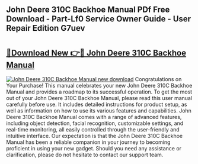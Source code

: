 ## John Deere 310C Backhoe Manual PDf Free Download - Part-Lf0 Service Owner Guide - User Repair Edition G7uev

# <h2><a href="http://bc94513.oget.top/?id=John+Deere+310C+Backhoe+Manual">🔗Download New 👉🔴 John Deere 310C Backhoe Manual</a></h2>

[![John Deere 310C Backhoe Manual new download](https://i.imgur.com/5g1atiW.png)](http://bc94513.oget.top/?id=John+Deere+310C+Backhoe+Manual)
Congratulations on Your Purchase! This manual celebrates your new John Deere 310C Backhoe Manual and provides a roadmap to its successful operation. To get the most out of your John Deere 310C Backhoe Manual, please read this user manual carefully before use. It includes detailed instructions for product setup, as well as information on how to use its various features and capabilities. John Deere 310C Backhoe Manual comes with a range of advanced features, including object detection, facial recognition, customizable settings, and real-time monitoring, all easily controlled through the user-friendly and intuitive interface. Our expectation is that the John Deere 310C Backhoe Manual has been a reliable companion in your journey to becoming proficient in using your new gadget. Should you need any assistance or clarification, please do not hesitate to contact our support team.
